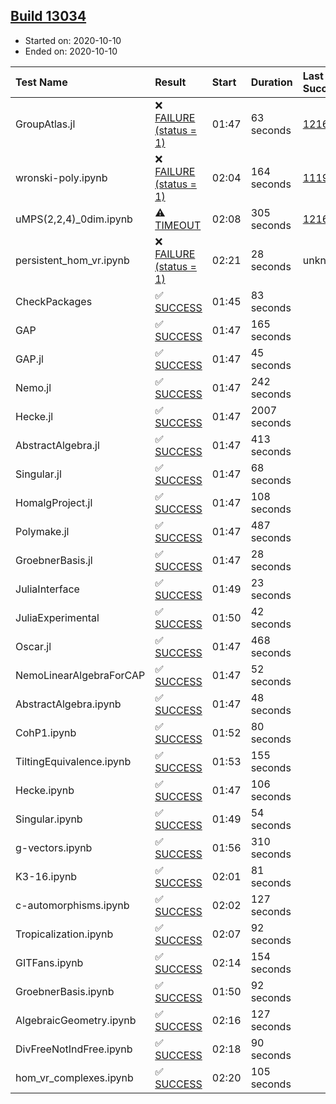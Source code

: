 ## [Build 13034](https://oscarci.mathematik.uni-kl.de/job/oscar/13034/)

* Started on: 2020-10-10
* Ended on: 2020-10-10

| Test Name    | Result | Start | Duration | Last Success | First Failure |
|:-------------|:-------|:------|:---------|:-------------|:--------------|
| GroupAtlas.jl | ❌ [FAILURE (status = 1)](https://oscarci.mathematik.uni-kl.de/job/oscar/13034/artifact/logs/build-13034/GroupAtlas.jl.log) | 01:47 | 63 seconds | [12167](https://oscarci.mathematik.uni-kl.de/job/oscar/12167/) | [12168](https://oscarci.mathematik.uni-kl.de/job/oscar/12168/) |
| wronski-poly.ipynb | ❌ [FAILURE (status = 1)](https://oscarci.mathematik.uni-kl.de/job/oscar/13034/artifact/logs/build-13034/wronski-poly.ipynb.log) | 02:04 | 164 seconds | [11192](https://oscarci.mathematik.uni-kl.de/job/oscar/11192/) | [11193](https://oscarci.mathematik.uni-kl.de/job/oscar/11193/) |
| uMPS(2,2,4)_0dim.ipynb | ⚠ [TIMEOUT](https://oscarci.mathematik.uni-kl.de/job/oscar/13034/artifact/logs/build-13034/uMPS-2-2-4-_0dim.ipynb.log) | 02:08 | 305 seconds | [12167](https://oscarci.mathematik.uni-kl.de/job/oscar/12167/) | [12168](https://oscarci.mathematik.uni-kl.de/job/oscar/12168/) |
| persistent_hom_vr.ipynb | ❌ [FAILURE (status = 1)](https://oscarci.mathematik.uni-kl.de/job/oscar/13034/artifact/logs/build-13034/persistent_hom_vr.ipynb.log) | 02:21 | 28 seconds | unknown | unknown |
| CheckPackages | ✅ [SUCCESS](https://oscarci.mathematik.uni-kl.de/job/oscar/13034/artifact/logs/build-13034/CheckPackages.log) | 01:45 | 83 seconds |  |  |
| GAP | ✅ [SUCCESS](https://oscarci.mathematik.uni-kl.de/job/oscar/13034/artifact/logs/build-13034/GAP.log) | 01:47 | 165 seconds |  |  |
| GAP.jl | ✅ [SUCCESS](https://oscarci.mathematik.uni-kl.de/job/oscar/13034/artifact/logs/build-13034/GAP.jl.log) | 01:47 | 45 seconds |  |  |
| Nemo.jl | ✅ [SUCCESS](https://oscarci.mathematik.uni-kl.de/job/oscar/13034/artifact/logs/build-13034/Nemo.jl.log) | 01:47 | 242 seconds |  |  |
| Hecke.jl | ✅ [SUCCESS](https://oscarci.mathematik.uni-kl.de/job/oscar/13034/artifact/logs/build-13034/Hecke.jl.log) | 01:47 | 2007 seconds |  |  |
| AbstractAlgebra.jl | ✅ [SUCCESS](https://oscarci.mathematik.uni-kl.de/job/oscar/13034/artifact/logs/build-13034/AbstractAlgebra.jl.log) | 01:47 | 413 seconds |  |  |
| Singular.jl | ✅ [SUCCESS](https://oscarci.mathematik.uni-kl.de/job/oscar/13034/artifact/logs/build-13034/Singular.jl.log) | 01:47 | 68 seconds |  |  |
| HomalgProject.jl | ✅ [SUCCESS](https://oscarci.mathematik.uni-kl.de/job/oscar/13034/artifact/logs/build-13034/HomalgProject.jl.log) | 01:47 | 108 seconds |  |  |
| Polymake.jl | ✅ [SUCCESS](https://oscarci.mathematik.uni-kl.de/job/oscar/13034/artifact/logs/build-13034/Polymake.jl.log) | 01:47 | 487 seconds |  |  |
| GroebnerBasis.jl | ✅ [SUCCESS](https://oscarci.mathematik.uni-kl.de/job/oscar/13034/artifact/logs/build-13034/GroebnerBasis.jl.log) | 01:47 | 28 seconds |  |  |
| JuliaInterface | ✅ [SUCCESS](https://oscarci.mathematik.uni-kl.de/job/oscar/13034/artifact/logs/build-13034/JuliaInterface.log) | 01:49 | 23 seconds |  |  |
| JuliaExperimental | ✅ [SUCCESS](https://oscarci.mathematik.uni-kl.de/job/oscar/13034/artifact/logs/build-13034/JuliaExperimental.log) | 01:50 | 42 seconds |  |  |
| Oscar.jl | ✅ [SUCCESS](https://oscarci.mathematik.uni-kl.de/job/oscar/13034/artifact/logs/build-13034/Oscar.jl.log) | 01:47 | 468 seconds |  |  |
| NemoLinearAlgebraForCAP | ✅ [SUCCESS](https://oscarci.mathematik.uni-kl.de/job/oscar/13034/artifact/logs/build-13034/NemoLinearAlgebraForCAP.log) | 01:47 | 52 seconds |  |  |
| AbstractAlgebra.ipynb | ✅ [SUCCESS](https://oscarci.mathematik.uni-kl.de/job/oscar/13034/artifact/logs/build-13034/AbstractAlgebra.ipynb.log) | 01:47 | 48 seconds |  |  |
| CohP1.ipynb | ✅ [SUCCESS](https://oscarci.mathematik.uni-kl.de/job/oscar/13034/artifact/logs/build-13034/CohP1.ipynb.log) | 01:52 | 80 seconds |  |  |
| TiltingEquivalence.ipynb | ✅ [SUCCESS](https://oscarci.mathematik.uni-kl.de/job/oscar/13034/artifact/logs/build-13034/TiltingEquivalence.ipynb.log) | 01:53 | 155 seconds |  |  |
| Hecke.ipynb | ✅ [SUCCESS](https://oscarci.mathematik.uni-kl.de/job/oscar/13034/artifact/logs/build-13034/Hecke.ipynb.log) | 01:47 | 106 seconds |  |  |
| Singular.ipynb | ✅ [SUCCESS](https://oscarci.mathematik.uni-kl.de/job/oscar/13034/artifact/logs/build-13034/Singular.ipynb.log) | 01:49 | 54 seconds |  |  |
| g-vectors.ipynb | ✅ [SUCCESS](https://oscarci.mathematik.uni-kl.de/job/oscar/13034/artifact/logs/build-13034/g-vectors.ipynb.log) | 01:56 | 310 seconds |  |  |
| K3-16.ipynb | ✅ [SUCCESS](https://oscarci.mathematik.uni-kl.de/job/oscar/13034/artifact/logs/build-13034/K3-16.ipynb.log) | 02:01 | 81 seconds |  |  |
| c-automorphisms.ipynb | ✅ [SUCCESS](https://oscarci.mathematik.uni-kl.de/job/oscar/13034/artifact/logs/build-13034/c-automorphisms.ipynb.log) | 02:02 | 127 seconds |  |  |
| Tropicalization.ipynb | ✅ [SUCCESS](https://oscarci.mathematik.uni-kl.de/job/oscar/13034/artifact/logs/build-13034/Tropicalization.ipynb.log) | 02:07 | 92 seconds |  |  |
| GITFans.ipynb | ✅ [SUCCESS](https://oscarci.mathematik.uni-kl.de/job/oscar/13034/artifact/logs/build-13034/GITFans.ipynb.log) | 02:14 | 154 seconds |  |  |
| GroebnerBasis.ipynb | ✅ [SUCCESS](https://oscarci.mathematik.uni-kl.de/job/oscar/13034/artifact/logs/build-13034/GroebnerBasis.ipynb.log) | 01:50 | 92 seconds |  |  |
| AlgebraicGeometry.ipynb | ✅ [SUCCESS](https://oscarci.mathematik.uni-kl.de/job/oscar/13034/artifact/logs/build-13034/AlgebraicGeometry.ipynb.log) | 02:16 | 127 seconds |  |  |
| DivFreeNotIndFree.ipynb | ✅ [SUCCESS](https://oscarci.mathematik.uni-kl.de/job/oscar/13034/artifact/logs/build-13034/DivFreeNotIndFree.ipynb.log) | 02:18 | 90 seconds |  |  |
| hom_vr_complexes.ipynb | ✅ [SUCCESS](https://oscarci.mathematik.uni-kl.de/job/oscar/13034/artifact/logs/build-13034/hom_vr_complexes.ipynb.log) | 02:20 | 105 seconds |  |  |
